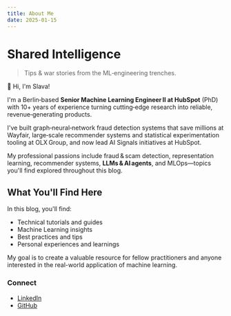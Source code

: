 ```yaml
---
title: About Me
date: 2025-01-15
---
```


# Shared Intelligence

> Tips & war stories from the ML‑engineering trenches.

👋 Hi, I'm Slava!

I'm a Berlin‑based **Senior Machine Learning Engineer II at HubSpot** (PhD) with 10+ years of experience turning cutting‑edge research into reliable, revenue‑generating products.

I've built graph‑neural‑network fraud detection systems that save millions at Wayfair, large‑scale recommender systems and statistical experimentation tooling at OLX Group, and now lead AI Signals initiatives at HubSpot.

My professional passions include fraud & scam detection, representation learning, recommender systems, **LLMs & AI agents**, and MLOps—topics you'll find explored throughout this blog.

## What You'll Find Here

In this blog, you'll find:

- Technical tutorials and guides
- Machine Learning insights
- Best practices and tips
- Personal experiences and learnings

My goal is to create a valuable resource for fellow practitioners and anyone interested in the real-world application of machine learning.

### Connect

- [LinkedIn](https://www.linkedin.com/in/slavadubrov/)
- [GitHub](https://github.com/slavadubrov)
